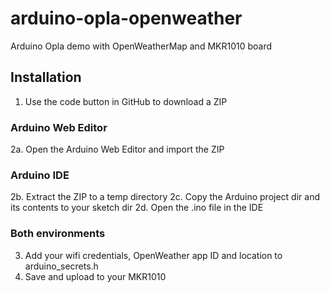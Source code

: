 # arduino-opla-openweather
Arduino Opla demo with OpenWeatherMap and MKR1010 board

## Installation
1. Use the code button in GitHub to download a ZIP 
### Arduino Web Editor
2a. Open the Arduino Web Editor and import the ZIP
### Arduino IDE
2b. Extract the ZIP to a temp directory
2c. Copy the Arduino project dir and its contents to your sketch dir
2d. Open the .ino file in the IDE
### Both environments
3. Add your wifi credentials, OpenWeather app ID and location to arduino_secrets.h
4. Save and upload to your MKR1010
